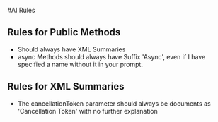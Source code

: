 #AI Rules

## Rules for Public Methods
- Should always have XML Summaries
- async Methods should always have Suffix 'Async', even if I have specified a name without it in your prompt.

## Rules for XML Summaries
- The cancellationToken parameter should always be documents as '<param name="cancellationToken">Cancellation Token</param>' with no further explanation